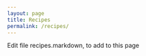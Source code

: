 ```yaml
---
layout: page
title: Recipes
permalink: /recipes/
---
```


Edit file recipes.markdown, to add to this page